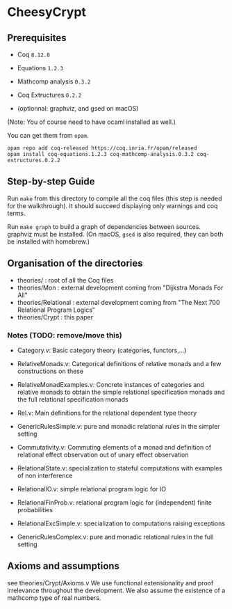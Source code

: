 # CheesyCrypt

## Prerequisites

- Coq `8.12.0`
- Equations `1.2.3`
- Mathcomp analysis `0.3.2`
- Coq Extructures `0.2.2`

- (optionnal: graphviz, and gsed on macOS)

(Note: You of course need to have ocaml installed as well.)

You can get them from `opam`.

```
opam repo add coq-released https://coq.inria.fr/opam/released
opam install coq-equations.1.2.3 coq-mathcomp-analysis.0.3.2 coq-extructures.0.2.2
```

## Step-by-step Guide

Run `make` from this directory to compile all the coq files
(this step is needed for the walkthrough). It should succeed
displaying only warnings and coq terms.

Run `make graph` to build a graph of dependencies between sources. graphviz must be installed. (On macOS, `gsed` is also required, they can both be
installed with homebrew.)

## Organisation of the directories

- theories/           : root of all the Coq files
- theories/Mon        : external development coming from "Dijkstra Monads For All"
- theories/Relational : external development coming from "The Next 700 Relational Program Logics"
- theories/Crypt      : this paper

### Notes (TODO: remove/move this)

- Category.v: Basic category theory (categories, functors,...)

- RelativeMonads.v: Categorical definitions of relative monads and a few constructions on these

- RelativeMonadExamples.v: Concrete instances of categories and relative
  monads to obtain the simple relational specification monads and
  the full relational specification monads

- Rel.v: Main definitions for the relational dependent type theory

- GenericRulesSimple.v: pure and monadic relational rules in the simpler setting

- Commutativity.v: Commuting elements of a monad and definition of relational
  effect observation out of unary effect observation

- RelationalState.v: specialization to stateful computations with examples
  of non interference

- RelationalIO.v: simple relational program logic for IO

- RelationalFinProb.v: relational program logic for (independent) finite probabilities

- RelationalExcSimple.v: specialization to computations raising exceptions

- GenericRulesComplex.v: pure and monadic relational rules in the full setting

## Axioms and assumptions

see theories/Crypt/Axioms.v
We use functional extensionality and proof irrelevance throughout the development. We also assume the existence of a mathcomp type of real numbers.


